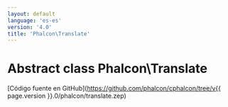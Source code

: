 ```yaml
---
layout: default
language: 'es-es'
version: '4.0'
title: 'Phalcon\Translate'
---
```

# Abstract class **Phalcon\Translate**

[Código fuente en GitHub](https://github.com/phalcon/cphalcon/tree/v{{ page.version }}.0/phalcon/translate.zep)
